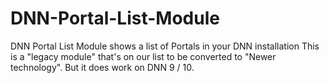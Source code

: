 # DNN-Portal-List-Module
DNN Portal List Module shows a list of Portals in your DNN installation
This is a "legacy module" that's on our list to be converted to "Newer technology".
But it does work on DNN 9 / 10.
